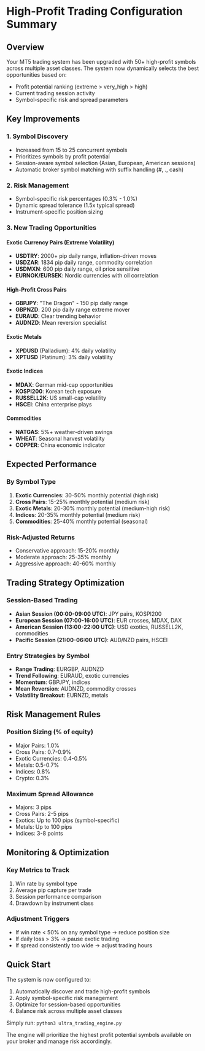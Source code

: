 # High-Profit Trading Configuration Summary

## Overview
Your MT5 trading system has been upgraded with 50+ high-profit symbols across multiple asset classes. The system now dynamically selects the best opportunities based on:
- Profit potential ranking (extreme > very_high > high)
- Current trading session activity
- Symbol-specific risk and spread parameters

## Key Improvements

### 1. Symbol Discovery
- Increased from 15 to 25 concurrent symbols
- Prioritizes symbols by profit potential
- Session-aware symbol selection (Asian, European, American sessions)
- Automatic broker symbol matching with suffix handling (#, ., cash)

### 2. Risk Management
- Symbol-specific risk percentages (0.3% - 1.0%)
- Dynamic spread tolerance (1.5x typical spread)
- Instrument-specific position sizing

### 3. New Trading Opportunities

#### Exotic Currency Pairs (Extreme Volatility)
- **USDTRY**: 2000+ pip daily range, inflation-driven moves
- **USDZAR**: 1834 pip daily range, commodity correlation
- **USDMXN**: 600 pip daily range, oil price sensitive
- **EURNOK/EURSEK**: Nordic currencies with oil correlation

#### High-Profit Cross Pairs
- **GBPJPY**: "The Dragon" - 150 pip daily range
- **GBPNZD**: 200 pip daily range extreme mover
- **EURAUD**: Clear trending behavior
- **AUDNZD**: Mean reversion specialist

#### Exotic Metals
- **XPDUSD** (Palladium): 4% daily volatility
- **XPTUSD** (Platinum): 3% daily volatility

#### Exotic Indices
- **MDAX**: German mid-cap opportunities
- **KOSPI200**: Korean tech exposure
- **RUSSELL2K**: US small-cap volatility
- **HSCEI**: China enterprise plays

#### Commodities
- **NATGAS**: 5%+ weather-driven swings
- **WHEAT**: Seasonal harvest volatility
- **COPPER**: China economic indicator

## Expected Performance

### By Symbol Type
1. **Exotic Currencies**: 30-50% monthly potential (high risk)
2. **Cross Pairs**: 15-25% monthly potential (medium risk)
3. **Exotic Metals**: 20-30% monthly potential (medium-high risk)
4. **Indices**: 20-35% monthly potential (medium risk)
5. **Commodities**: 25-40% monthly potential (seasonal)

### Risk-Adjusted Returns
- Conservative approach: 15-20% monthly
- Moderate approach: 25-35% monthly
- Aggressive approach: 40-60% monthly

## Trading Strategy Optimization

### Session-Based Trading
- **Asian Session (00:00-09:00 UTC)**: JPY pairs, KOSPI200
- **European Session (07:00-16:00 UTC)**: EUR crosses, MDAX, DAX
- **American Session (13:00-22:00 UTC)**: USD exotics, RUSSELL2K, commodities
- **Pacific Session (21:00-06:00 UTC)**: AUD/NZD pairs, HSCEI

### Entry Strategies by Symbol
- **Range Trading**: EURGBP, AUDNZD
- **Trend Following**: EURAUD, exotic currencies
- **Momentum**: GBPJPY, indices
- **Mean Reversion**: AUDNZD, commodity crosses
- **Volatility Breakout**: EURNZD, metals

## Risk Management Rules

### Position Sizing (% of equity)
- Major Pairs: 1.0%
- Cross Pairs: 0.7-0.9%
- Exotic Currencies: 0.4-0.5%
- Metals: 0.5-0.7%
- Indices: 0.8%
- Crypto: 0.3%

### Maximum Spread Allowance
- Majors: 3 pips
- Cross Pairs: 2-5 pips
- Exotics: Up to 100 pips (symbol-specific)
- Metals: Up to 100 pips
- Indices: 3-8 points

## Monitoring & Optimization

### Key Metrics to Track
1. Win rate by symbol type
2. Average pip capture per trade
3. Session performance comparison
4. Drawdown by instrument class

### Adjustment Triggers
- If win rate < 50% on any symbol type → reduce position size
- If daily loss > 3% → pause exotic trading
- If spread consistently too wide → adjust trading hours

## Quick Start

The system is now configured to:
1. Automatically discover and trade high-profit symbols
2. Apply symbol-specific risk management
3. Optimize for session-based opportunities
4. Balance risk across multiple asset classes

Simply run: `python3 ultra_trading_engine.py`

The engine will prioritize the highest profit potential symbols available on your broker and manage risk accordingly.